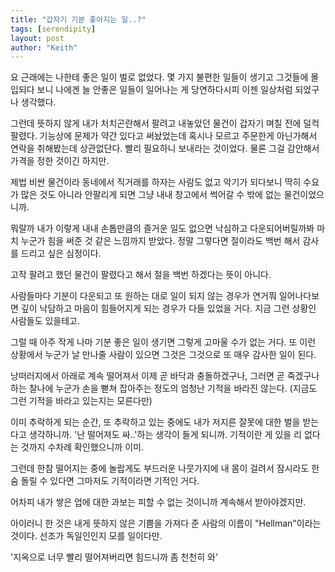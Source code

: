 ```yaml
---
title: "갑자기 기분 좋아지는 일..?"
tags: [serendipity]
layout: post
author: "Keith"
---
```


요 근래에는 나한테 좋은 일이 벌로 없었다. 몇 가지 불편한 일들이 생기고 그것들에 몰입되다 보니 나에겐 늘 안좋은 일들이 일어나는 게 당연하다시피 이젠 일상처럼 되었구나 생각했다.

그런데 뜻하지 않게 내가 처치곤란해서 팔려고 내놓았던 물건이 갑자기 며칠 전에 덜컥 팔렸다. 기능상에 문제가 약간 있다고 써놨었는데 혹시나 모르고 주문한게 아닌가해서 연락을 취해봤는데 상관없단다. 빨리 필요하니 보내라는 것이었다. 물론 그걸 감안해서 가격을 정한 것이긴 하지만.

제법 비싼 물건이라 동네에서 직거래를 하자는 사람도 없고 악기가 되다보니 딱히 수요가 많은 것도 아니라 안팔리게 되면 그냥 내내 창고에서 썩어갈 수 밖에 없는 물건이었으니까.

뭐랄까 내가 이렇게 내내 손톱만큼의 즐거운 일도 없으면 낙심하고 다운되어버릴까봐 마치 누군가 힘을 써준 것 같은 느낌까지 받았다. 정말 그렇다면 절이라도 백번 해서 감사를 드리고 싶은 심정이다. 

고작 팔려고 했던 물건이 팔렸다고 해서 절을 백번 하겠다는 뜻이 아니다. 

사람들마다 기분이 다운되고 또 원하는 대로 일이 되지 않는 경우가 연거풔 일어나다보면 깊이 낙담하고 마음이 힘들어지게 되는 경우가 다들 있었을 거다. 지금 그런 상황인 사람들도 있을테고.

그럴 때 아주 작게 나마 기분 좋은 일이 생기면 그렇게 고마울 수가 없는 거다. 또 이런 상황에서 누군가 날 만나줄 사람이 있으면 그것은 그것으로 또 매우 감사한 일이 된다.

낭떠러지에서 아래로 계속 떨어져서 이제 곧 바닥과 충돌하겠구나, 그러면 곧 죽겠구나 하는 찰나에 누군가 손을 뻗쳐 잡아주는 정도의 엄청난 기적을 바라진 않는다. (지금도 그런 기적을 바라고 있는지는 모른다만)

이미 추락하게 되는 순간, 또 추락하고 있는 중에도 내가 저지른 잘못에 대한 벌을 받는다고 생각하니까. '난 떨어져도 싸..'하는 생각이 들게 되니까. 기적이란 게 있을 리 없다는 것까지 수차례 확인했으니까 이미.

그런데 한참 떨어지는 중에 놀랍게도 부드러운 나뭇가지에 내 몸이 걸려서 잠시라도 한숨 돌릴 수 있다면 그마저도 기적이라면 기적인 거다. 

어차피 내가 쌓은 업에 대한 과보는 피할 수 없는 것이니까 계속해서 받아야겠지만.

아이러니 한 것은 내게 뜻하지 않은 기쁨을 가져다 준 사람의 이름이 "Hellman"이라는 것이다. 선조가 독일인인지 모를 일이다만. 

'지옥으로 너무 빨리 떨어져버리면 힘드니까 좀 천천히 와'